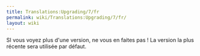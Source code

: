 ```yaml
---
title: Translations:Upgrading/7/fr
permalink: wiki/Translations:Upgrading/7/fr/
layout: wiki
---
```


SI vous voyez plus d'une version, ne vous en faites pas ! La version la
plus récente sera utilisée par défaut.
